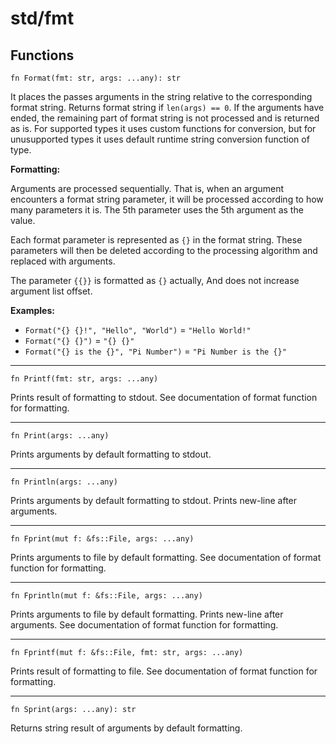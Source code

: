 # std/fmt

## Functions
```jule
fn Format(fmt: str, args: ...any): str
```
It places the passes arguments in the string relative to the corresponding format string. Returns format string if `len(args) == 0`. If the arguments have ended, the remaining part of format string is not processed and is returned as is. For supported types it uses custom functions for conversion, but for unusupported types it uses default runtime string conversion function of type.

**Formatting:**

Arguments are processed sequentially. That is, when an argument encounters a format string parameter, it will be processed according to how many parameters it is. The 5th parameter uses the 5th argument as the value.

Each format parameter is represented as `{}` in the format string. These parameters will then be deleted according to the processing algorithm and replaced with arguments.

The parameter `{{}}` is formatted as `{}` actually,
And does not increase argument list offset.

**Examples:**

- `Format("{} {}!", "Hello", "World")` = `"Hello World!"`
- `Format("{} {}")` = `"{} {}"`
- `Format("{} is the {}", "Pi Number")` = `"Pi Number is the {}"`

---

```jule
fn Printf(fmt: str, args: ...any)
```
Prints result of formatting to stdout. See documentation of format function for formatting.

---

```jule
fn Print(args: ...any)
```
Prints arguments by default formatting to stdout.

---

```jule
fn Println(args: ...any)
```
Prints arguments by default formatting to stdout.
Prints new-line after arguments.

---

```jule
fn Fprint(mut f: &fs::File, args: ...any)
```
Prints arguments to file by default formatting. See documentation of format function for formatting.

---

```jule
fn Fprintln(mut f: &fs::File, args: ...any)
```
Prints arguments to file by default formatting. Prints new-line after arguments. See documentation of format function for formatting.

---

```jule
fn Fprintf(mut f: &fs::File, fmt: str, args: ...any)
```
Prints result of formatting to file. See documentation of format function for formatting.

---

```jule
fn Sprint(args: ...any): str
```
Returns string result of arguments by default formatting.
